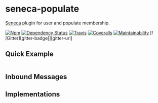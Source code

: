 # seneca-populate
[Seneca](senecajs.org) plugin for user and populate membership.

[![Npm][BadgeNpm]][Npm]
[![Dependency Status][david-badge]][david-url]
[![Travis][BadgeTravis]][Travis]
[![Coveralls][BadgeCoveralls]][Coveralls]
[![Maintainability](https://api.codeclimate.com/v1/badges/f944937d8dfb450f4b36/maintainability)](https://codeclimate.com/github/voxgig/seneca-populate/maintainability)
[![Gitter][gitter-badge]][gitter-url]


## Quick Example

```
```


## Inbound Messages



## Implementations




[BadgeCoveralls]: https://coveralls.io/repos/voxgig/seneca-populate/badge.svg?branch=master&service=github
[BadgeNpm]: https://badge.fury.io/js/seneca-populate.svg
[BadgeTravis]: https://travis-ci.org/voxgig/seneca-populate.svg?branch=master
[Coveralls]: https://coveralls.io/github/voxgig/seneca-populate?branch=master
[Npm]: https://www.npmjs.com/package/seneca-populate
[Travis]: https://travis-ci.org/voxgig/seneca-populate?branch=master
[david-badge]: https://david-dm.org/voxgig/seneca-populate.svg
[david-url]: https://david-dm.org/voxgig/seneca-populate
